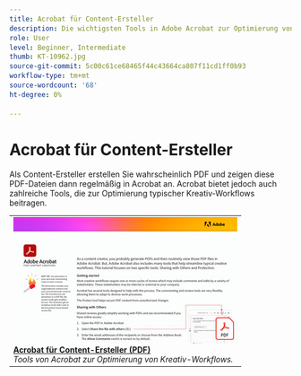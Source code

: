 ```yaml
---
title: Acrobat für Content-Ersteller
description: Die wichtigsten Tools in Adobe Acrobat zur Optimierung von Kreativ-Workflows kennenlernen.
role: User
level: Beginner, Intermediate
thumb: KT-10962.jpg
source-git-commit: 5c00c61ce68465f44c43664ca807f11cd1ff0b93
workflow-type: tm+mt
source-wordcount: '68'
ht-degree: 0%

---
```


# Acrobat für Content-Ersteller

Als Content-Ersteller erstellen Sie wahrscheinlich PDF und zeigen diese PDF-Dateien dann regelmäßig in Acrobat an. Acrobat bietet jedoch auch zahlreiche Tools, die zur Optimierung typischer Kreativ-Workflows beitragen.

<table style="table-layout:auto">
<tr>
 <td>
   <a href="assets/AcrobatforContentCreators.pdf" target="_blank">
      <img alt="Acrobat für Content-Ersteller" src="assets/AcrobatforContentCreators_400.jpg" />
   </a>
    <div>
   <a href="assets/AcrobatforContentCreators.pdf" target="_blank"><strong>Acrobat für Content-Ersteller (PDF)</strong></a>
    </div>
    <em>Tools von Acrobat zur Optimierung von Kreativ-Workflows.</em>
    <br>
  </td>
</tr>
</table>